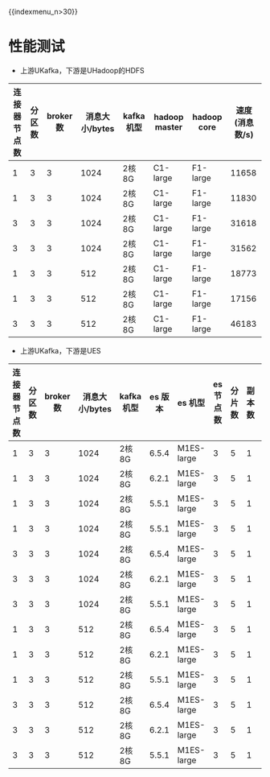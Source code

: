 {{indexmenu_n>30}}

# 性能测试

 - 上游UKafka，下游是UHadoop的HDFS

| 连接器节点数 | 分区数 | broker 数 | 消息大小/bytes | kafka 机型 | hadoop master | hadoop core | 速度(消息数/s) |
| ----- | ----- | ----- | ----- | ----- | ----- | ----- | ----- |
| 1 | 3 | 3 | 1024 | 2核8G | C1-large | F1-large | 11658 |
| 1 | 3 | 3 | 1024 | 2核8G | C1-large | F1-large | 11830 |
| 3 | 3 | 3 | 1024 | 2核8G | C1-large | F1-large | 31618 |
| 3 | 3 | 3 | 1024 | 2核8G | C1-large | F1-large | 31562 |
| 1 | 3 | 3 | 512 | 2核8G | C1-large | F1-large | 18773 |
| 1 | 3 | 3 | 512 | 2核8G | C1-large | F1-large | 17156 |
| 3 | 3 | 3 | 512 | 2核8G | C1-large | F1-large | 46183 |


 - 上游UKafka，下游是UES

| 连接器节点数 | 分区数 | broker 数 | 消息大小/bytes | kafka 机型 | es 版本 | es 机型 | es 节点数 | 分片数 | 副本数 | 速度(消息数/s) |
| ----- | ----- | ----- | ----- | ----- | ----- | ----- | ----- | ----- | ----- | ----- |
| 1 | 3 | 3 | 1024 | 2核8G | 6.5.4 | M1ES-large | 3 | 5 | 1 | 6429 |
| 1 | 3 | 3 | 1024 | 2核8G | 6.2.1 | M1ES-large | 3 | 5 | 1 | 6349 |
| 1 | 3 | 3 | 1024 | 2核8G | 5.5.1 | M1ES-large | 3 | 5 | 1 | 4995 |
| 1 | 3 | 3 | 1024 | 2核8G | 5.5.1 | M1ES-large | 3 | 5 | 1 | 4902 |
| 3 | 3 | 3 | 1024 | 2核8G | 6.5.4 | M1ES-large | 3 | 5 | 1 | 11801 |
| 3 | 3 | 3 | 1024 | 2核8G | 6.2.1 | M1ES-large | 3 | 5 | 1 | 12129 |
| 3 | 3 | 3 | 1024 | 2核8G | 5.5.1 | M1ES-large | 3 | 5 | 1 | 7540 |
| 1 | 3 | 3 | 512 | 2核8G | 6.5.4 | M1ES-large | 3 | 5 | 1 | 8902 |
| 1 | 3 | 3 | 512 | 2核8G | 6.2.1 | M1ES-large | 3 | 5 | 1 | 9800 |
| 1 | 3 | 3 | 512 | 2核8G | 5.5.1 | M1ES-large | 3 | 5 | 1 | 7952 |
| 3 | 3 | 3 | 512 | 2核8G | 6.5.4 | M1ES-large | 3 | 5 | 1 | 17183 |
| 3 | 3 | 3 | 512 | 2核8G | 6.2.1 | M1ES-large | 3 | 5 | 1 | 18216 |
| 3 | 3 | 3 | 512 | 2核8G | 5.5.1 | M1ES-large | 3 | 5 | 1 | 11538 |

